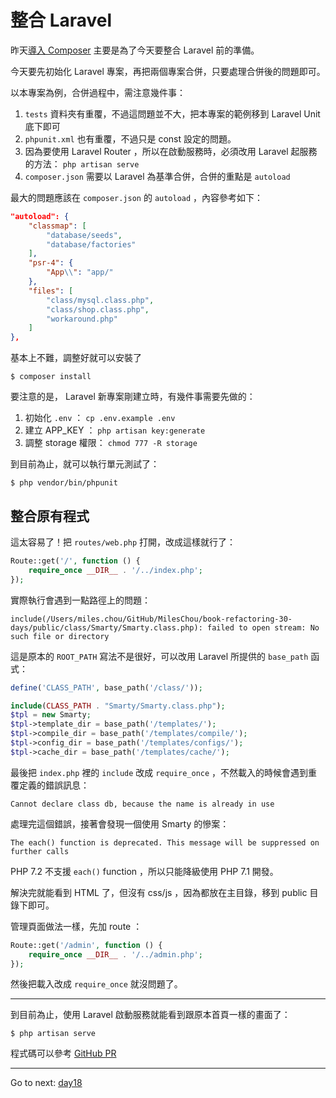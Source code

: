 # 整合 Laravel

昨天[導入 Composer][] 主要是為了今天要整合 Laravel 前的準備。

今天要先初始化 Laravel 專案，再把兩個專案合併，只要處理合併後的問題即可。

以本專案為例，合併過程中，需注意幾件事：

1. `tests` 資料夾有重覆，不過這問題並不大，把本專案的範例移到 Laravel Unit 底下即可
2. `phpunit.xml` 也有重覆，不過只是 const 設定的問題。
3. 因為要使用 Laravel Router ，所以在啟動服務時，必須改用 Laravel 起服務的方法： `php artisan serve`
4. `composer.json` 需要以 Laravel 為基準合併，合併的重點是 `autoload`

最大的問題應該在 `composer.json` 的 `autoload` ，內容參考如下：

```json
"autoload": {
    "classmap": [
        "database/seeds",
        "database/factories"
    ],
    "psr-4": {
        "App\\": "app/"
    },
    "files": [
        "class/mysql.class.php",
        "class/shop.class.php",
        "workaround.php"
    ]
},
```

基本上不難，調整好就可以安裝了

```
$ composer install
```

要注意的是， Laravel 新專案剛建立時，有幾件事需要先做的：

1. 初始化 `.env` ： `cp .env.example .env`
2. 建立 APP_KEY ： `php artisan key:generate`
3. 調整 storage 權限： `chmod 777 -R storage`

到目前為止，就可以執行單元測試了：

```
$ php vendor/bin/phpunit
```

## 整合原有程式

這太容易了！把 `routes/web.php` 打開，改成這樣就行了：

```php
Route::get('/', function () {
    require_once __DIR__ . '/../index.php';
});
```

實際執行會遇到一點路徑上的問題：

```
include(/Users/miles.chou/GitHub/MilesChou/book-refactoring-30-days/public/class/Smarty/Smarty.class.php): failed to open stream: No such file or directory
```

這是原本的 `ROOT_PATH` 寫法不是很好，可以改用 Laravel 所提供的 `base_path` 函式：

```php
define('CLASS_PATH', base_path('/class/'));

include(CLASS_PATH . "Smarty/Smarty.class.php");
$tpl = new Smarty;
$tpl->template_dir = base_path('/templates/');
$tpl->compile_dir = base_path('/templates/compile/');
$tpl->config_dir = base_path('/templates/configs/');
$tpl->cache_dir = base_path('/templates/cache/');
```

最後把 `index.php` 裡的 `include` 改成 `require_once` ，不然載入的時候會遇到重覆定義的錯誤訊息：

```
Cannot declare class db, because the name is already in use
```

處理完這個錯誤，接著會發現一個使用 Smarty 的慘案：

```
The each() function is deprecated. This message will be suppressed on further calls
```

PHP 7.2 不支援 `each()` function ，所以只能降級使用 PHP 7.1 開發。

解決完就能看到 HTML 了，但沒有 css/js ，因為都放在主目錄，移到 public 目錄下即可。

管理頁面做法一樣，先加 route ：

```php
Route::get('/admin', function () {
    require_once __DIR__ . '/../admin.php';
});
```

然後把載入改成 `require_once` 就沒問題了。

---

到目前為止，使用 Laravel 啟動服務就能看到跟原本首頁一樣的畫面了：

```
$ php artisan serve
```

程式碼可以參考 [GitHub PR](https://github.com/MilesChou/book-refactoring-30-days/pull/4)

* * *
Go to next:
[day18](./day18.md)

[導入 Composer]: day16.md
